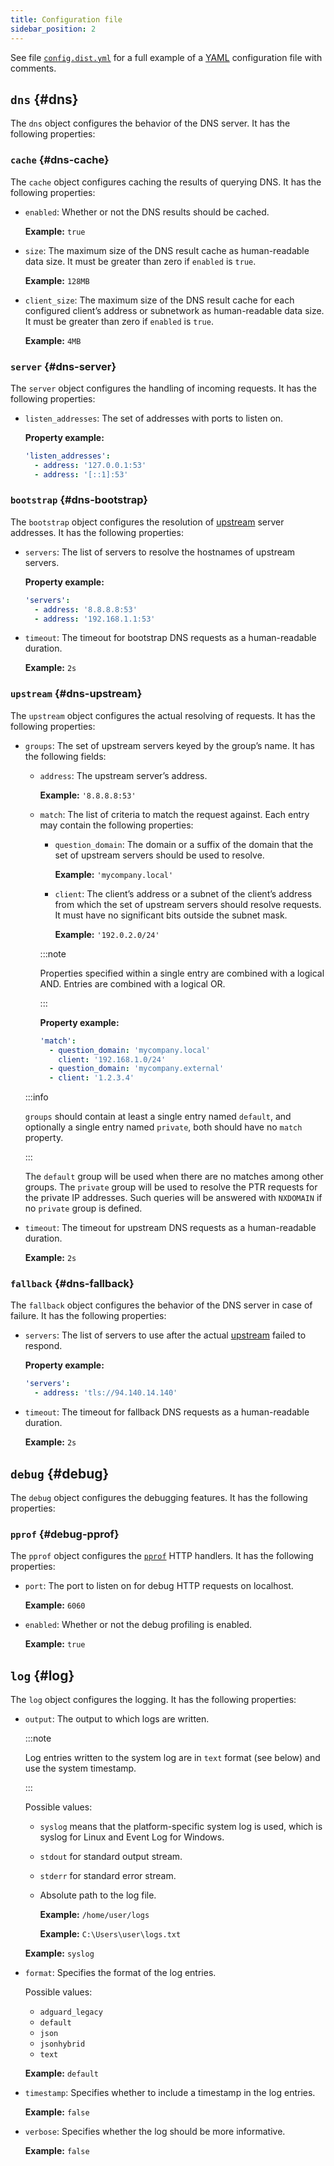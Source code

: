 ```yaml
---
title: Configuration file
sidebar_position: 2
---
```


See file [`config.dist.yml`][dist] for a full example of a [YAML][yaml] configuration file with comments.

<!--
    TODO(a.garipov): Find ways to add IDs to individual list items.
 -->

[dist]: https://github.com/AdguardTeam/AdGuardDNSClient/blob/master/config.dist.yaml
[yaml]: https://yaml.org/

## `dns` {#dns}

The `dns` object configures the behavior of the DNS server. It has the following properties:

### `cache` {#dns-cache}

The `cache` object configures caching the results of querying DNS. It has the following properties:

- `enabled`: Whether or not the DNS results should be cached.

    **Example:** `true`

- `size`: The maximum size of the DNS result cache as human-readable data size. It must be greater than zero if `enabled` is `true`.

    **Example:** `128MB`

- `client_size`: The maximum size of the DNS result cache for each configured client’s address or subnetwork as human-readable data size. It must be greater than zero if `enabled` is `true`.

    **Example:** `4MB`

### `server` {#dns-server}

The `server` object configures the handling of incoming requests. It has the following properties:

- `listen_addresses`: The set of addresses with ports to listen on.

    **Property example:**

    ```yaml
    'listen_addresses':
      - address: '127.0.0.1:53'
      - address: '[::1]:53'
    ```

### `bootstrap` {#dns-bootstrap}

The `bootstrap` object configures the resolution of [upstream](#dns-upstream) server addresses. It has the following properties:

- `servers`: The list of servers to resolve the hostnames of upstream servers.

    **Property example:**

    ```yaml
    'servers':
      - address: '8.8.8.8:53'
      - address: '192.168.1.1:53'
    ```

- `timeout`: The timeout for bootstrap DNS requests as a human-readable duration.

    **Example:** `2s`

### `upstream` {#dns-upstream}

The `upstream` object configures the actual resolving of requests. It has the following properties:

- `groups`: The set of upstream servers keyed by the group’s name. It has the following fields:

    - `address`: The upstream server’s address.

        **Example:** `'8.8.8.8:53'`

    - `match`: The list of criteria to match the request against. Each entry may contain the following properties:

        - `question_domain`: The domain or a suffix of the domain that the set of upstream servers should be used to resolve.

            **Example:** `'mycompany.local'`

        - `client`: The client’s address or a subnet of the client’s address from which the set of upstream servers should resolve requests. It must have no significant bits outside the subnet mask.

            **Example:** `'192.0.2.0/24'`

        :::note

        Properties specified within a single entry are combined with a logical AND. Entries are combined with a logical OR.

        :::

        **Property example:**

        ```yaml
        'match':
          - question_domain: 'mycompany.local'
            client: '192.168.1.0/24'
          - question_domain: 'mycompany.external'
          - client: '1.2.3.4'
        ```

    :::info

    `groups` should contain at least a single entry named `default`, and optionally a single entry named `private`, both should have no `match` property.

    :::

    The `default` group will be used when there are no matches among other groups. The `private` group will be used to resolve the PTR requests for the private IP addresses. Such queries will be answered with `NXDOMAIN` if no `private` group is defined.

- `timeout`: The timeout for upstream DNS requests as a human-readable duration.

    **Example:** `2s`

### `fallback` {#dns-fallback}

The `fallback` object configures the behavior of the DNS server in case of failure. It has the following properties:

- `servers`: The list of servers to use after the actual [upstream](#dns-upstream) failed to respond.

    **Property example:**

    ```yaml
    'servers':
      - address: 'tls://94.140.14.140'
    ```

- `timeout`: The timeout for fallback DNS requests as a human-readable duration.

    **Example:** `2s`

## `debug` {#debug}

The `debug` object configures the debugging features. It has the following properties:

### `pprof` {#debug-pprof}

The `pprof` object configures the [`pprof`][pkg-pprof] HTTP handlers. It has the following properties:

- `port`: The port to listen on for debug HTTP requests on localhost.

    **Example:** `6060`

- `enabled`: Whether or not the debug profiling is enabled.

    **Example:** `true`

[pkg-pprof]: https://golang.org/pkg/net/http/pprof

## `log` {#log}

The `log` object configures the logging. It has the following properties:

- `output`: The output to which logs are written.

    :::note

    Log entries written to the system log are in `text` format (see below) and use the system timestamp.

    :::

    Possible values:

    - `syslog` means that the platform-specific system log is used, which is syslog for Linux and Event Log for Windows.

    - `stdout` for standard output stream.

    - `stderr` for standard error stream.

    - Absolute path to the log file.

      **Example:** `/home/user/logs`

      **Example:** `C:\Users\user\logs.txt`

    **Example:** `syslog`

- `format`: Specifies the format of the log entries.

    Possible values:

    - `adguard_legacy`
    - `default`
    - `json`
    - `jsonhybrid`
    - `text`

    **Example:** `default`

    <!--
        TODO(s.chzhen):  Add output examples.
    -->

- `timestamp`: Specifies whether to include a timestamp in the log entries.

    **Example:** `false`

- `verbose`: Specifies whether the log should be more informative.

    **Example:** `false`
